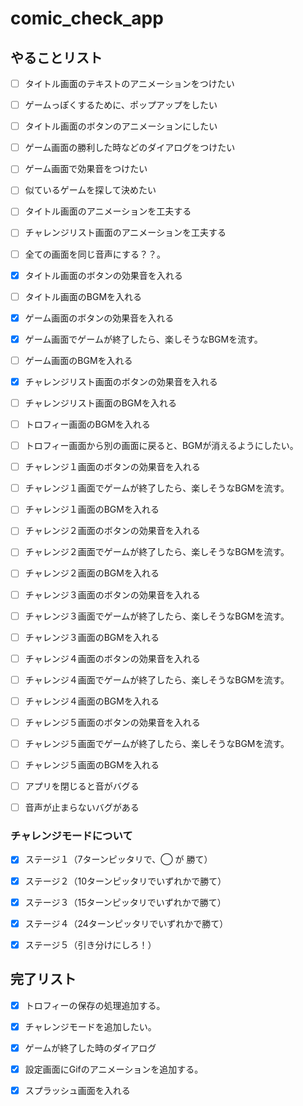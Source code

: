 # comic_check_app

## やることリスト

- [ ] タイトル画面のテキストのアニメーションをつけたい
- [ ] ゲームっぽくするために、ポップアップをしたい
- [ ] タイトル画面のボタンのアニメーションにしたい
- [ ] ゲーム画面の勝利した時などのダイアログをつけたい
- [ ] ゲーム画面で効果音をつけたい
- [ ] 似ているゲームを探して決めたい
- [ ] タイトル画面のアニメーションを工夫する
- [ ] チャレンジリスト画面のアニメーションを工夫する

- [ ] 全ての画面を同じ音声にする？？。

- [x] タイトル画面のボタンの効果音を入れる
- [ ] タイトル画面のBGMを入れる

- [x] ゲーム画面のボタンの効果音を入れる
- [x] ゲーム画面でゲームが終了したら、楽しそうなBGMを流す。
- [ ] ゲーム画面のBGMを入れる

- [x] チャレンジリスト画面のボタンの効果音を入れる
- [ ] チャレンジリスト画面のBGMを入れる

- [ ] トロフィー画面のBGMを入れる
- [ ] トロフィー画面から別の画面に戻ると、BGMが消えるようにしたい。

- [ ] チャレンジ１画面のボタンの効果音を入れる
- [ ] チャレンジ１画面でゲームが終了したら、楽しそうなBGMを流す。
- [ ] チャレンジ１画面のBGMを入れる

- [ ] チャレンジ２画面のボタンの効果音を入れる
- [ ] チャレンジ２画面でゲームが終了したら、楽しそうなBGMを流す。
- [ ] チャレンジ２画面のBGMを入れる

- [ ] チャレンジ３画面のボタンの効果音を入れる
- [ ] チャレンジ３画面でゲームが終了したら、楽しそうなBGMを流す。
- [ ] チャレンジ３画面のBGMを入れる

- [ ] チャレンジ４画面のボタンの効果音を入れる
- [ ] チャレンジ４画面でゲームが終了したら、楽しそうなBGMを流す。
- [ ] チャレンジ４画面のBGMを入れる

- [ ] チャレンジ５画面のボタンの効果音を入れる
- [ ] チャレンジ５画面でゲームが終了したら、楽しそうなBGMを流す。
- [ ] チャレンジ５画面のBGMを入れる

- [ ] アプリを閉じると音がバグる
- [ ] 音声が止まらないバグがある



### チャレンジモードについて
- [x] ステージ１（7ターンピッタリで、◯ が 勝て）
- [x] ステージ２（10ターンピッタリでいずれかで勝て）
- [x] ステージ３（15ターンピッタリでいずれかで勝て）
- [x] ステージ４（24ターンピッタリでいずれかで勝て）
- [x] ステージ５（引き分けにしろ！） 


## 完了リスト
- [x] トロフィーの保存の処理追加する。
- [x] チャレンジモードを追加したい。
- [x] ゲームが終了した時のダイアログ
- [x] 設定画面にGifのアニメーションを追加する。
- [x] スプラッシュ画面を入れる

 
